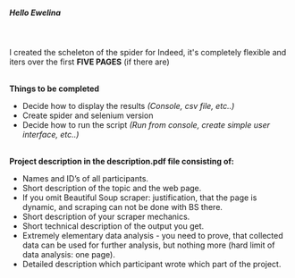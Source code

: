 <h5>Hello Ewelina</h5>
<br>
<p>I created the scheleton of the spider for Indeed, it's completely flexible and
iters over the first <strong>FIVE PAGES</strong> (if there are)</p>
<br>
<strong>Things to be completed</strong>
<ul>
<li>Decide how to display the results <em>(Console, csv file, etc..)</em></li>
<li>Create spider and selenium version</li>
<li>Decide how to run the script <em>(Run from console, create simple user interface, etc..)</em></li>
  </ul>
<br>
<strong>Project description in the description.pdf file consisting of:</strong>
<ul>
<li>Names and ID’s of all participants.</li>
<li>Short description of the topic and the web page.</li>
<li>If you omit Beautiful Soup scraper: justification, that the page is dynamic, and scraping can not be
done with BS there.</li>
<li>Short description of your scraper mechanics.</li>
<li>Short technical description of the output you get.</li>
<li>Extremely elementary data analysis - you need to prove, that collected data can be used for further analysis, but nothing more (hard limit of data analysis: one page).</li>
<li>Detailed description which participant wrote which part of the project.</li>
  </ul>
